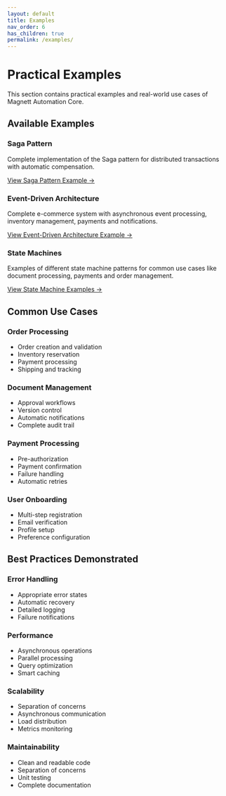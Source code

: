 ```yaml
---
layout: default
title: Examples
nav_order: 6
has_children: true
permalink: /examples/
---
```


# Practical Examples

This section contains practical examples and real-world use cases of Magnett Automation Core.

## Available Examples

### Saga Pattern
Complete implementation of the Saga pattern for distributed transactions with automatic compensation.

[View Saga Pattern Example →](saga-pattern/)

### Event-Driven Architecture
Complete e-commerce system with asynchronous event processing, inventory management, payments and notifications.

[View Event-Driven Architecture Example →](event-driven/)

### State Machines
Examples of different state machine patterns for common use cases like document processing, payments and order management.

[View State Machine Examples →](state-machines/)

## Common Use Cases

### Order Processing
- Order creation and validation
- Inventory reservation
- Payment processing
- Shipping and tracking

### Document Management
- Approval workflows
- Version control
- Automatic notifications
- Complete audit trail

### Payment Processing
- Pre-authorization
- Payment confirmation
- Failure handling
- Automatic retries

### User Onboarding
- Multi-step registration
- Email verification
- Profile setup
- Preference configuration

## Best Practices Demonstrated

### Error Handling
- Appropriate error states
- Automatic recovery
- Detailed logging
- Failure notifications

### Performance
- Asynchronous operations
- Parallel processing
- Query optimization
- Smart caching

### Scalability
- Separation of concerns
- Asynchronous communication
- Load distribution
- Metrics monitoring

### Maintainability
- Clean and readable code
- Separation of concerns
- Unit testing
- Complete documentation
